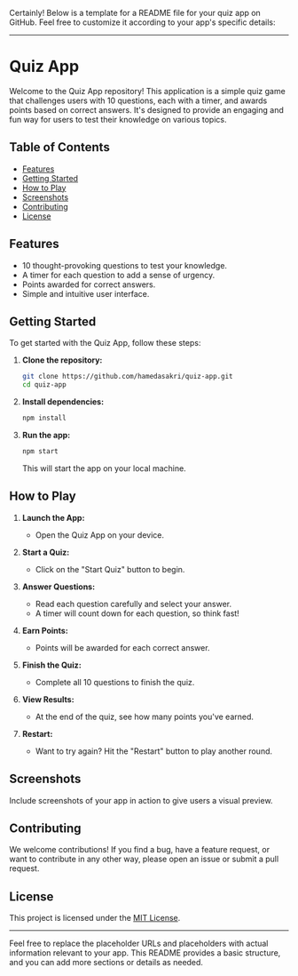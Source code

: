 Certainly! Below is a template for a README file for your quiz app on GitHub. Feel free to customize it according to your app's specific details:

---

# Quiz App

Welcome to the Quiz App repository! This application is a simple quiz game that challenges users with 10 questions, each with a timer, and awards points based on correct answers. It's designed to provide an engaging and fun way for users to test their knowledge on various topics.

## Table of Contents
- [Features](#features)
- [Getting Started](#getting-started)
- [How to Play](#how-to-play)
- [Screenshots](#screenshots)
- [Contributing](#contributing)
- [License](#license)

## Features
- 10 thought-provoking questions to test your knowledge.
- A timer for each question to add a sense of urgency.
- Points awarded for correct answers.
- Simple and intuitive user interface.

## Getting Started
To get started with the Quiz App, follow these steps:

1. **Clone the repository:**
    ```bash
    git clone https://github.com/hamedasakri/quiz-app.git
    cd quiz-app
    ```

2. **Install dependencies:**
    ```bash
    npm install
    ```

3. **Run the app:**
    ```bash
    npm start
    ```
    This will start the app on your local machine.

## How to Play
1. **Launch the App:**
    - Open the Quiz App on your device.

2. **Start a Quiz:**
    - Click on the "Start Quiz" button to begin.

3. **Answer Questions:**
    - Read each question carefully and select your answer.
    - A timer will count down for each question, so think fast!

4. **Earn Points:**
    - Points will be awarded for each correct answer.

5. **Finish the Quiz:**
    - Complete all 10 questions to finish the quiz.

6. **View Results:**
    - At the end of the quiz, see how many points you've earned.

7. **Restart:**
    - Want to try again? Hit the "Restart" button to play another round.

## Screenshots
Include screenshots of your app in action to give users a visual preview.

## Contributing
We welcome contributions! If you find a bug, have a feature request, or want to contribute in any other way, please open an issue or submit a pull request.

## License
This project is licensed under the [MIT License](LICENSE.md).

---

Feel free to replace the placeholder URLs and placeholders with actual information relevant to your app. This README provides a basic structure, and you can add more sections or details as needed.
